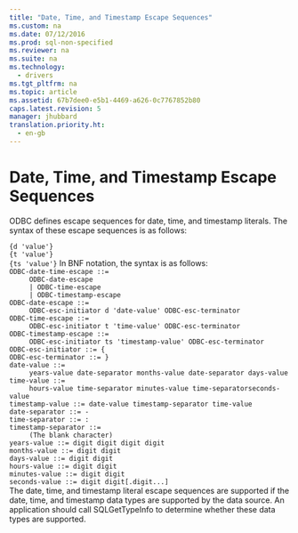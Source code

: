 ```yaml
---
title: "Date, Time, and Timestamp Escape Sequences"
ms.custom: na
ms.date: 07/12/2016
ms.prod: sql-non-specified
ms.reviewer: na
ms.suite: na
ms.technology: 
  - drivers
ms.tgt_pltfrm: na
ms.topic: article
ms.assetid: 67b7dee0-e5b1-4469-a626-0c7767852b80
caps.latest.revision: 5
manager: jhubbard
translation.priority.ht: 
  - en-gb
---
```

# Date, Time, and Timestamp Escape Sequences
<?xml version="1.0" encoding="utf-8"?>
<developerReferenceWithoutSyntaxDocument xmlns="http://ddue.schemas.microsoft.com/authoring/2003/5" xmlns:xlink="http://www.w3.org/1999/xlink" xmlns:xsi="http://www.w3.org/2001/XMLSchema-instance" xsi:schemaLocation="http://ddue.schemas.microsoft.com/authoring/2003/5 http://dduestorage.blob.core.windows.net/ddueschema/developer.xsd">
  <introduction>
    <para>ODBC defines escape sequences for date, time, and timestamp literals. The syntax of these escape sequences is as follows:</para>
  </introduction>
  <section>
    <content>
      <code>
{<legacyItalic>d</legacyItalic> '<legacyItalic>value</legacyItalic>'}
{<legacyItalic>t </legacyItalic>'<legacyItalic>value</legacyItalic>'}
{<legacyItalic>ts </legacyItalic>'<legacyItalic>value</legacyItalic>'}</code>
      <para>In BNF notation, the syntax is as follows:</para>
      <code>
<legacyItalic>ODBC-date-time-escape</legacyItalic> ::=
     <legacyItalic>ODBC-date-escape</legacyItalic>
     | <legacyItalic>ODBC-time-escape</legacyItalic>
     | <legacyItalic>ODBC-timestamp-escape</legacyItalic>
<legacyItalic>ODBC-date-escape</legacyItalic> ::=
     <legacyItalic>ODBC-esc-initiator</legacyItalic> d '<legacyItalic>date-value</legacyItalic>' <legacyItalic>ODBC-esc-terminator</legacyItalic>
<legacyItalic>ODBC-time-escape </legacyItalic>::=
     <legacyItalic>ODBC-esc-initiator</legacyItalic> t '<legacyItalic>time-value</legacyItalic>' <legacyItalic>ODBC-esc-terminator</legacyItalic>
<legacyItalic>ODBC-timestamp-escape </legacyItalic>::=
     <legacyItalic>ODBC-esc-initiator</legacyItalic> ts '<legacyItalic>timestamp-value</legacyItalic>' <legacyItalic>ODBC-esc-terminator</legacyItalic>
<legacyItalic>ODBC-esc-initiator </legacyItalic>::= {
<legacyItalic>ODBC-esc-terminator </legacyItalic>::= }
<legacyItalic>date-value</legacyItalic> ::= 
     <legacyItalic>years-value date-separator months-value date-separator days-value</legacyItalic>
<legacyItalic>time-value</legacyItalic> ::= 
     <legacyItalic>hours-value time-separator minutes-value time-separatorseconds-value</legacyItalic>
<legacyItalic>timestamp-value </legacyItalic>::= <legacyItalic>date-value timestamp-separator time-value</legacyItalic>
<legacyItalic>date-separator </legacyItalic>::= -
<legacyItalic>time-separator </legacyItalic>::= :
<legacyItalic>timestamp-separator </legacyItalic>::=
     <legacyItalic>(The blank character)</legacyItalic>
<legacyItalic>years-value</legacyItalic> ::= <legacyItalic>digit digit digit digit</legacyItalic>
<legacyItalic>months-value</legacyItalic> ::= <legacyItalic>digit digit</legacyItalic>
<legacyItalic>days-value</legacyItalic> ::= <legacyItalic>digit digit</legacyItalic>
<legacyItalic>hours-value</legacyItalic> ::= <legacyItalic>digit digit</legacyItalic>
<legacyItalic>minutes-value</legacyItalic> ::= <legacyItalic>digit digit</legacyItalic>
<legacyItalic>seconds-value </legacyItalic>::= <legacyItalic>digit digit</legacyItalic>[<legacyItalic>.digit...</legacyItalic>]</code>
    </content>
  </section>
  <languageReferenceRemarks>
    <content>
      <para>The date, time, and timestamp literal escape sequences are supported if the date, time, and timestamp data types are supported by the data source. An application should call <legacyBold>SQLGetTypeInfo</legacyBold> to determine whether these data types are supported.</para>
    </content>
  </languageReferenceRemarks>
  <relatedTopics />
</developerReferenceWithoutSyntaxDocument>